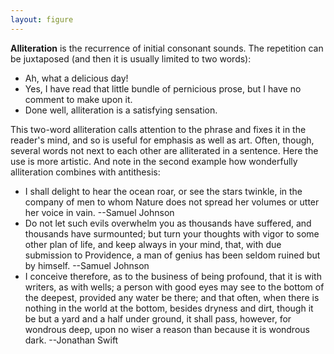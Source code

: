 ```yaml
---
layout: figure
---
```


**Alliteration** is the recurrence of initial consonant sounds. The repetition can be juxtaposed (and then it is usually limited to two words):

 - Ah, what a delicious day!
 - Yes, I have read that little bundle of pernicious prose, but I have no comment to make upon it.
 - Done well, alliteration is a satisfying sensation.

This two-word alliteration calls attention to the phrase and fixes it in the reader's mind, and so is useful for emphasis as well as art. Often, though, several words not next to each other are alliterated in a sentence. Here the use is more artistic. And note in the second example how wonderfully alliteration combines with antithesis:

 - I shall delight to hear the ocean roar, or see the stars twinkle, in the company of men to whom Nature does not spread her volumes or utter her voice in vain. --Samuel Johnson
 - Do not let such evils overwhelm you as thousands have suffered, and thousands have surmounted; but turn your thoughts with vigor to some other plan of life, and keep always in your mind, that, with due submission to Providence, a man of genius has been seldom ruined but by himself. --Samuel Johnson
 - I conceive therefore, as to the business of being profound, that it is with writers, as with wells; a person with good eyes may see to the bottom of the deepest, provided any water be there; and that often, when there is nothing in the world at the bottom, besides dryness and dirt, though it be but a yard and a half under ground, it shall pass, however, for wondrous deep, upon no wiser a reason than because it is wondrous dark. --Jonathan Swift